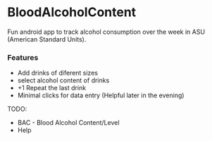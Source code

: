 # BloodAlcoholContent

Fun android app to track alcohol consumption over the week in ASU (American Standard Units).

### Features
- Add drinks of diferent sizes
- select alcohol content of drinks
- +1 Repeat the last drink
- Minimal clicks for data entry (Helpful later in the evening)

TODO:
- BAC - Blood Alcohol Content/Level
- Help
